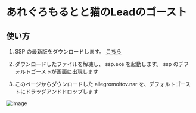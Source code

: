 # あれぐろもるとと猫のLeadのゴースト

## 使い方

1. SSP の最新版をダウンロードします。 [こちら](https://ssp.shillest.net/) 

1. ダウンロードしたファイルを解凍し、 ssp.exe を起動します。 ssp のデフォルトゴーストが画面に出現します

1. このページからダウンロードした allegromoltov.nar を、デフォルトゴーストにドラッグアンドドロップします

![image](https://github.com/AllegroMoltoV/allegromoltov-ghost/assets/77569633/f6403f60-3325-4dd6-a613-2ced4c53a91c)
